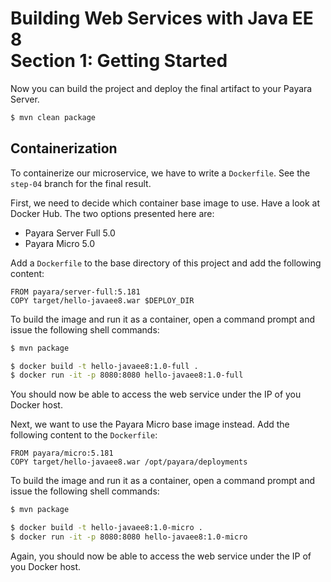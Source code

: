 # Building Web Services with Java EE 8<br>Section 1: Getting Started

Now you can build the project and deploy the final artifact to your Payara Server.

```bash
$ mvn clean package
```

## Containerization

To containerize our microservice, we have to write a `Dockerfile`. See the `step-04`
branch for the final result.

First, we need to decide which container base image to use. Have a look at Docker Hub.
The two options presented here are:

* Payara Server Full 5.0
* Payara Micro 5.0

Add a `Dockerfile` to the base directory of this project and add the following content:

```
FROM payara/server-full:5.181
COPY target/hello-javaee8.war $DEPLOY_DIR
```

To build the image and run it as a container, open a command prompt and issue the following
shell commands:
```bash
$ mvn package

$ docker build -t hello-javaee8:1.0-full .
$ docker run -it -p 8080:8080 hello-javaee8:1.0-full
```

You should now be able to access the web service under the IP of you Docker host.

Next, we want to use the Payara Micro base image instead. Add the following content to the `Dockerfile`:
```
FROM payara/micro:5.181
COPY target/hello-javaee8.war /opt/payara/deployments
```

To build the image and run it as a container, open a command prompt and issue the following
shell commands:
```bash
$ mvn package

$ docker build -t hello-javaee8:1.0-micro .
$ docker run -it -p 8080:8080 hello-javaee8:1.0-micro
```

Again, you should now be able to access the web service under the IP of you Docker host.
